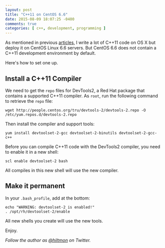 ```yaml
---
layout: post
title: "C++11 on CentOS 6.6"
date: 2015-08-09 18:07:25 -0400
comments: true
categories: [ c++, development, programming ]
---
```


As mentioned in previous [articles](https://hiltmon.com/blog/2015/08/01/simple-c-plus-plus-from-makefiles-to-xcode-builds/), I write a lot of C++11 code on OS X but deploy it on CentOS Linux 6.6 servers. But CentOS 6.6 does not contain a C++11 development environment by default. 

Here's how to set one up.

## Install a C++11 Compiler

We need to get the `repo` files for DevTools2, a Red Hat package that contains a supported C++11 compiler. As `root`, run the following command to retrieve the `repo` file:

    wget http://people.centos.org/tru/devtools-2/devtools-2.repo -O /etc/yum.repos.d/devtools-2.repo
    
Then install the compiler and support tools:

    yum install devtoolset-2-gcc devtoolset-2-binutils devtoolset-2-gcc-c++
    
Before you can compile C++11 code with the DevTools2 compiler, you need to enable it in a new shell:

    scl enable devtoolset-2 bash
    
All compiles in this new shell will use the new compiler.

## Make it permanent

In your `.bash_profile`, add at the bottom:

    echo "WARNING: devtoolset-2 is enabled!"
    . /opt/rh/devtoolset-2/enable
    
All new shells you create will use the new tools.

Enjoy.

*Follow the author as [@hiltmon](http://https://twitter.com/hiltmon) on Twitter.*
